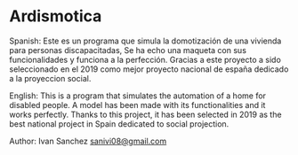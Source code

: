 # Ardismotica

Spanish:
Este es un programa que simula la domotización de una vivienda para personas discapacitadas, Se ha echo una maqueta con sus funcionalidades y funciona a la perfección.
Gracias a este proyecto a sido seleccionado en el 2019 como mejor proyecto nacional de españa dedicado a la proyeccion social.

English:
This is a program that simulates the automation of a home for disabled people. A model has been made with its functionalities and it works perfectly.
Thanks to this project, it has been selected in 2019 as the best national project in Spain dedicated to social projection.

Author: Ivan Sanchez <sanivi08@gmail.com>

